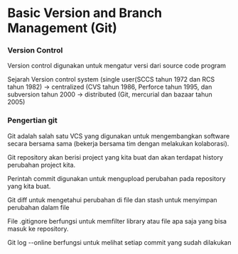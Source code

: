 <h1> Basic Version and Branch Management (Git) </h1>

### Version Control
<p>Version control digunakan untuk mengatur versi dari source code program </p>

<p>Sejarah Version control system (single user(SCCS tahun 1972 dan RCS tahun 1982) -> centralized (CVS tahun 1986, Perforce tahun 1995, dan subversion tahun 2000 -> distributed (Git, mercurial dan bazaar tahun 2005)</p>

### Pengertian git
<p> Git adalah salah satu VCS yang digunakan untuk mengembangkan software secara bersama sama (bekerja bersama tim dengan melakukan kolaborasi).</p> 

<p>Git repository akan berisi project yang kita buat dan akan terdapat history perubahan project kita.</p>
<p>Perintah commit digunakan untuk mengupload perubahan pada repository yang kita buat.</p>
<p>Git diff untuk mengetahui perubahan di file dan stash untuk menyimpan perubahan dalam file</p>
<p>File .gitignore berfungsi untuk memfilter library atau file apa saja yang bisa masuk ke repository.</p>
<p>Git log --online berfungsi untuk melihat setiap commit yang sudah dilakukan</p>